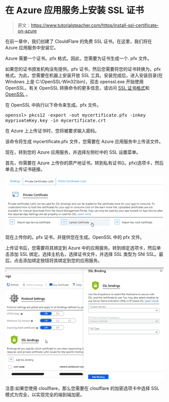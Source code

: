 # 在 Azure 应用服务上安装 SSL 证书

> 原文：<https://www.tutorialsteacher.com/https/install-ssl-certificate-on-azure>

在前一章中，我们创建了 ClouldFlare 的免费 SSL 证书。在这里，我们将在 Azure 应用服务中安装它。

Azure 需要一个证书。pfx 格式。因此，您需要为证书生成一个. pfx 文件。

如果您的证书颁发机构没有提供。pfx 证书，然后您需要将您的证书转换为。pfx 格式。为此，您需要在机器上安装开放 SSL 工具。安装完成后，进入安装目录(在 Windows 上是 C:\OpenSSL-Win32\bin)，双击 openssl.exe 开始使用 OpenSSL。有关 OpenSSL 转换命令的更多信息，请访问 [SSL 证书格式](/https/ssl-certificate-format)和 [OpenSSL](/https/openssl-certificate-convert-commands) 。

在 OpenSSL 中执行以下命令来生成。pfx 文件。

<samp>openssl> pkcs12 -export -out mycertificate.pfx -inkey myprivateKey.key -in mycertificate.crt</samp>

在 Azure 上上传证书时，您将被要求输入密码。

该命令将生成 mycertificate.pfx 文件，您需要在 Azure 应用服务中上传该文件。

现在，转到您的 Azure 应用服务，并选择左侧栏中的 SSL 设置菜单。

首先，你需要在 Azure 上传你的原产地证书。转到私有证书()。pfx)选项卡，然后单击上传证书链接。

[![](img/312dbe2cdfa3dd02493b9c2869741992.png)](../../Content/images/https/upload-cert-azure.png) 

现在上传你的。pfx 证书，并提供您在生成。OpenSSL 中的 pfx 文件。

上传证书后，您需要将其绑定到 Azure 中的应用服务。转到绑定选项卡，然后单击添加 SSL 绑定。选择主机名，选择证书文件，并选择 SSL 类型为 SNI SSL。最后，点击添加绑定按钮将其绑定到您的应用服务。

[![](img/1a3805aeaa256ae32a32dd9d5cbc82e7.png)](../../Content/images/https/bind-ssl-azure.png) 

注意:如果您使用 cloulflare，那么您需要在 cloulflare 的加密选项卡中选择 SSL 模式为完全，以实现完全的端到端加密。